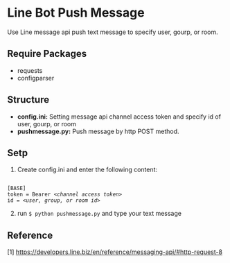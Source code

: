# Line Bot Push Message

Use Line message api push text message to specify user, gourp, or room.

## Require Packages

+ requests
+ configparser

## Structure

+ **config&#46;ini:** Setting message api channel access token and specify id of user, gourp, or room
+ **pushmessage&#46;py:** Push message by http POST method.

## Setp

1. Create config.ini and enter the following content:

<pre><code>
[BASE]
token = Bearer <i>&lt;channel access token></i>
id = <i>&lt;user, group, or room id></i>
</code></pre>

2. run `$ python pushmessage.py` and type your text message

## Reference

&#91;1] https://developers.line.biz/en/reference/messaging-api/#http-request-8